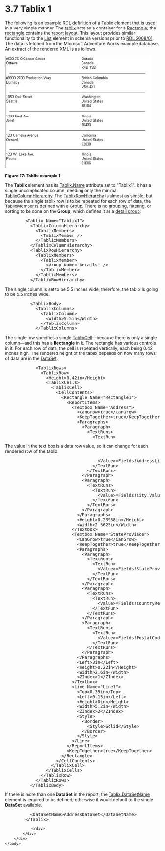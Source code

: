 <html dir="LTR" xmlns:mshelp="http://msdn.microsoft.com/mshelp" xmlns:ddue="http://ddue.schemas.microsoft.com/authoring/2003/5" xmlns:xlink="http://www.w3.org/1999/xlink" xmlns:tool="http://www.microsoft.com/tooltip">
    <head>
        <meta http-equiv="Content-Type" content="text/html; CHARSET=utf-8"></meta>
        <meta name="save" content="history"></meta>
        <title>3.7 Tablix 1</title>
        <xml>
            <mshelp:toctitle title="3.7 Tablix 1"></mshelp:toctitle>
            <mshelp:rltitle title="[MS-RDL]: Tablix 1"></mshelp:rltitle>
            <mshelp:keyword index="A" term="13eafa00-c4b4-44d3-8109-dea03ff8414d"></mshelp:keyword>
            <mshelp:attr name="DCSext.ContentType" value="open specification"></mshelp:attr>
            <mshelp:attr name="AssetID" value="13eafa00-c4b4-44d3-8109-dea03ff8414d"></mshelp:attr>
            <mshelp:attr name="TopicType" value="kbRef"></mshelp:attr>
            <mshelp:attr name="DCSext.Title" value="[MS-RDL]: Tablix 1" />
        </xml>
    </head>
    <body>
        <div id="header">
            <h1 class="heading">3.7 Tablix 1</h1>
        </div>
        <div id="mainSection">
            <div id="mainBody">
                <div id="allHistory" class="saveHistory"></div>
                <div id="sectionSection0" class="section" name="collapseableSection">
                    

<p>The following is an example RDL definition of a <a href="e42fb86e-799a-4202-8845-ac38831efccb.html">Tablix</a> element that is
used in a very simple manner. The <a href="b2482b3f-74ab-4ca8-a9e5-c07955011743.html#gt_f9f5d4be-2a9e-4556-90f6-d4ed1678f0b4">tablix</a> acts as a container
for a <a href="e36a41ea-aeaf-45cc-969e-8ab1e380882c.html">Rectangle</a>; the <a href="b2482b3f-74ab-4ca8-a9e5-c07955011743.html#gt_1b991a2c-d0bf-4433-bc39-587c09d556a8">rectangle</a> contains the <a href="b2482b3f-74ab-4ca8-a9e5-c07955011743.html#gt_11e20fdb-6428-4c32-9e45-91f32a64da7f">report layout</a>. This layout
provides similar functionality to the <a href="ea4c625c-0558-4fb3-b3b8-bde6c160b1e2.html">List</a> element in schema
versions prior to <a href="1e855f94-4617-47e4-b89e-0856c6cb420f.html">RDL 2008/01</a>.
The data is fetched from the Microsoft Adventure Works example database. An
extract of the rendered XML is as follows.</p>

<p><img src="MS-RDL_files/image017.png" alt="Tablix example 1" title="Tablix example 1"></p>

<p><b>Figure 17: Tablix example 1</b></p>

<p>The <b>Tablix</b> element has its <a href="ad4609d4-e4d7-4631-97f9-90064ca7cee8.html">Tablix.Name</a> attribute set
to &quot;Tablix1&quot;. It has a single uncomplicated column, needing only the
minimal <a href="4f5c9261-6652-41b2-81cc-3f6423ce0dbb.html">TablixColumnHierarchy</a>.
The <a href="08a188d7-05bd-43b8-8d23-11568db8949b.html">TablixRowHierarchy</a>
is almost as simple, but because the single tablix row is to be repeated for
each row of data, the <a href="1d8a9691-b173-4e24-9ea9-1f486bc824fd.html">TablixMember</a>
is defined with a <a href="dbfff811-1be7-4e8b-a5d2-6cc522317fbe.html">Group</a>.
There is no grouping, filtering, or sorting to be done on the <b>Group</b>,
which defines it as a <a href="b2482b3f-74ab-4ca8-a9e5-c07955011743.html#gt_e6e777c9-c361-4606-b473-c8dd8fddf3b8">detail
group</a>.</p>

<dl>
<dd>
<div><pre>   &lt;Tablix Name=&quot;Tablix1&quot;&gt;
     &lt;TablixColumnHierarchy&gt;
       &lt;TablixMembers&gt;
         &lt;TablixMember /&gt;
       &lt;/TablixMembers&gt;
     &lt;/TablixColumnHierarchy&gt;
     &lt;TablixRowHierarchy&gt;
       &lt;TablixMembers&gt;
         &lt;TablixMember&gt;
           &lt;Group Name=&quot;Details&quot; /&gt;
         &lt;/TablixMember&gt;
       &lt;/TablixMembers&gt;
     &lt;/TablixRowHierarchy&gt;
</pre></div>
</dd></dl>

<p>The single column is set to be 5.5 inches wide;
therefore, the tablix is going to be 5.5 inches wide.</p>

<dl>
<dd>
<div><pre>     &lt;TablixBody&gt;
       &lt;TablixColumns&gt;
         &lt;TablixColumn&gt;
           &lt;Width&gt;5.5in&lt;/Width&gt;
         &lt;/TablixColumn&gt;
       &lt;/TablixColumns&gt;
</pre></div>
</dd></dl>

<p>The single row specifies a single <a href="33258f80-fa42-4baf-abd5-ded34ffbbc61.html">TablixCell</a>—because there
is only a single column—and this has a <b>Rectangle</b> in it. The rectangle
has various controls in it. For each row of data, the cell is repeated
vertically, each being 0.42 inches high. The rendered height of the tablix
depends on how many rows of data are in the <a href="a14782b0-2e2f-4305-83a3-3de3fd750b6a.html">DataSet</a>.</p>

<dl>
<dd>
<div><pre>       &lt;TablixRows&gt;
         &lt;TablixRow&gt;
           &lt;Height&gt;0.42in&lt;/Height&gt;
           &lt;TablixCells&gt;
             &lt;TablixCell&gt;
               &lt;CellContents&gt;
                 &lt;Rectangle Name=&quot;Rectangle1&quot;&gt;
                   &lt;ReportItems&gt;
                     &lt;Textbox Name=&quot;Address&quot;&gt;
                       &lt;CanGrow&gt;true&lt;/CanGrow&gt;
                       &lt;KeepTogether&gt;true&lt;/KeepTogether&gt;
                       &lt;Paragraphs&gt;
                         &lt;Paragraph&gt;
                           &lt;TextRuns&gt;
                             &lt;TextRun&gt;
</pre></div>
</dd></dl>

<p>The value in the text box is a data row value, so it can
change for each rendered row of the tablix.</p>

<dl>
<dd>
<div><pre>                               &lt;Value&gt;=Fields!AddressLine1.Value&lt;/Value&gt;
                             &lt;/TextRun&gt;
                           &lt;/TextRuns&gt;
                         &lt;/Paragraph&gt;
                         &lt;Paragraph&gt;
                           &lt;TextRuns&gt;
                             &lt;TextRun&gt;
                               &lt;Value&gt;=Fields!City.Value&lt;/Value&gt;
                             &lt;/TextRun&gt;
                           &lt;/TextRuns&gt;
                         &lt;/Paragraph&gt;
                       &lt;/Paragraphs&gt;
                       &lt;Height&gt;0.23958in&lt;/Height&gt;
                       &lt;Width&gt;2.5625in&lt;/Width&gt;
                     &lt;/Textbox&gt;
                     &lt;Textbox Name=&quot;StateProvince&quot;&gt;
                       &lt;CanGrow&gt;true&lt;/CanGrow&gt;
                       &lt;KeepTogether&gt;true&lt;/KeepTogether&gt;
                       &lt;Paragraphs&gt;
                         &lt;Paragraph&gt;
                           &lt;TextRuns&gt;
                             &lt;TextRun&gt;
                               &lt;Value&gt;=Fields!StateProvince.Value&lt;/Value&gt;
                             &lt;/TextRun&gt;
                           &lt;/TextRuns&gt;
                         &lt;/Paragraph&gt;
                         &lt;Paragraph&gt;
                           &lt;TextRuns&gt;
                             &lt;TextRun&gt;
                               &lt;Value&gt;=Fields!CountryRegion.Value&lt;/Value&gt;
                             &lt;/TextRun&gt;
                           &lt;/TextRuns&gt;
                         &lt;/Paragraph&gt;
                         &lt;Paragraph&gt;
                           &lt;TextRuns&gt;
                             &lt;TextRun&gt;
                               &lt;Value&gt;=Fields!PostalCode.Value&lt;/Value&gt;
                             &lt;/TextRun&gt;
                           &lt;/TextRuns&gt;
                         &lt;/Paragraph&gt;
                       &lt;/Paragraphs&gt;
                       &lt;Left&gt;3in&lt;/Left&gt;
                       &lt;Height&gt;0.22in&lt;/Height&gt;
                       &lt;Width&gt;2.6in&lt;/Width&gt;
                       &lt;ZIndex&gt;1&lt;/ZIndex&gt;
                     &lt;/Textbox&gt;
                     &lt;Line Name=&quot;Line1&quot;&gt;
                       &lt;Top&gt;0.35in&lt;/Top&gt;
                       &lt;Left&gt;0.15in&lt;/Left&gt;
                       &lt;Height&gt;0in&lt;/Height&gt;
                       &lt;Width&gt;5.2in&lt;/Width&gt;
                       &lt;ZIndex&gt;2&lt;/ZIndex&gt;
                       &lt;Style&gt;
                         &lt;Border&gt;
                           &lt;Style&gt;Solid&lt;/Style&gt;
                         &lt;/Border&gt;
                       &lt;/Style&gt;
                     &lt;/Line&gt;
                   &lt;/ReportItems&gt;
                   &lt;KeepTogether&gt;true&lt;/KeepTogether&gt;
                 &lt;/Rectangle&gt;
               &lt;/CellContents&gt;
             &lt;/TablixCell&gt;
           &lt;/TablixCells&gt;
         &lt;/TablixRow&gt;
       &lt;/TablixRows&gt;
     &lt;/TablixBody&gt;
</pre></div>
</dd></dl>

<p>If there is more than one <b>DataSet</b> in the report, the <a href="303f6cb3-cb22-43c4-9861-0c40082219f9.html">Tablix.DataSetName</a> element
is required to be defined; otherwise it would default to the single <b>DataSet</b>
available.</p>

<dl>
<dd>
<div><pre>     &lt;DataSetName&gt;AddressDataSet&lt;/DataSetName&gt;
   &lt;/Tablix&gt;
</pre></div>
</dd></dl>


                </div>
            </div>
        </div>
    </body>
</html>